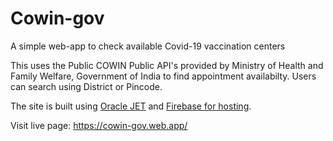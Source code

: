 # Cowin-gov
A simple web-app to check available Covid-19 vaccination centers

This uses the Public COWIN Public API's provided by Ministry of Health and Family Welfare, Government of India to  find appointment availabilty.
Users can search using District or Pincode.

The site is built using <a href="https://www.oracle.com/webfolder/technetwork/jet/index.html">Oracle JET</a> and <a href="https://firebase.google.com/docs/hosting?authuser=3">Firebase for hosting</a>.

Visit live page:
<a href="https://cowin-gov.web.app/ ">https://cowin-gov.web.app/</a>
